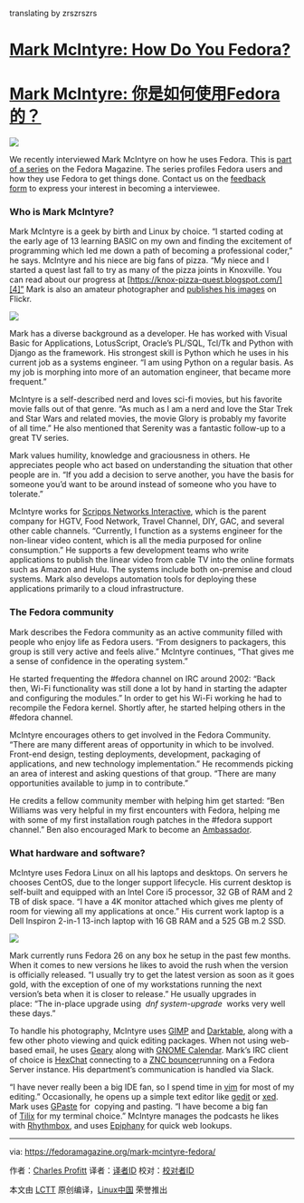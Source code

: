 translating by zrszrszrs
# [Mark McIntyre: How Do You Fedora?][1]
# [Mark McIntyre: 你是如何使用Fedora的？][1]


![](https://fedoramagazine.org/wp-content/uploads/2017/11/mock-couch-945w-945x400.jpg)

We recently interviewed Mark McIntyre on how he uses Fedora. This is [part of a series][2] on the Fedora Magazine. The series profiles Fedora users and how they use Fedora to get things done. Contact us on the [feedback form][3] to express your interest in becoming a interviewee.

### Who is Mark McIntyre?

Mark McIntyre is a geek by birth and Linux by choice. “I started coding at the early age of 13 learning BASIC on my own and finding the excitement of programming which led me down a path of becoming a professional coder,” he says. McIntyre and his niece are big fans of pizza. “My niece and I started a quest last fall to try as many of the pizza joints in Knoxville. You can read about our progress at [https://knox-pizza-quest.blogspot.com/][4]” Mark is also an amateur photographer and [publishes his images][5] on Flickr.

![](https://fedoramagazine.org/wp-content/uploads/2017/11/31456893222_553b3cac4d_k-1024x575.jpg)

Mark has a diverse background as a developer. He has worked with Visual Basic for Applications, LotusScript, Oracle’s PL/SQL, Tcl/Tk and Python with Django as the framework. His strongest skill is Python which he uses in his current job as a systems engineer. “I am using Python on a regular basis. As my job is morphing into more of an automation engineer, that became more frequent.”

McIntyre is a self-described nerd and loves sci-fi movies, but his favorite movie falls out of that genre. “As much as I am a nerd and love the Star Trek and Star Wars and related movies, the movie Glory is probably my favorite of all time.” He also mentioned that Serenity was a fantastic follow-up to a great TV series.

Mark values humility, knowledge and graciousness in others. He appreciates people who act based on understanding the situation that other people are in. “If you add a decision to serve another, you have the basis for someone you’d want to be around instead of someone who you have to tolerate.”

McIntyre works for [Scripps Networks Interactive][6], which is the parent company for HGTV, Food Network, Travel Channel, DIY, GAC, and several other cable channels. “Currently, I function as a systems engineer for the non-linear video content, which is all the media purposed for online consumption.” He supports a few development teams who write applications to publish the linear video from cable TV into the online formats such as Amazon and Hulu. The systems include both on-premise and cloud systems. Mark also develops automation tools for deploying these applications primarily to a cloud infrastructure.

### The Fedora community

Mark describes the Fedora community as an active community filled with people who enjoy life as Fedora users. “From designers to packagers, this group is still very active and feels alive.” McIntyre continues, “That gives me a sense of confidence in the operating system.”

He started frequenting the #fedora channel on IRC around 2002: “Back then, Wi-Fi functionality was still done a lot by hand in starting the adapter and configuring the modules.” In order to get his Wi-Fi working he had to recompile the Fedora kernel. Shortly after, he started helping others in the #fedora channel.

McIntyre encourages others to get involved in the Fedora Community. “There are many different areas of opportunity in which to be involved. Front-end design, testing deployments, development, packaging of applications, and new technology implementation.” He recommends picking an area of interest and asking questions of that group. “There are many opportunities available to jump in to contribute.”

He credits a fellow community member with helping him get started: “Ben Williams was very helpful in my first encounters with Fedora, helping me with some of my first installation rough patches in the #fedora support channel.” Ben also encouraged Mark to become an [Ambassador][7].

### What hardware and software?

McIntyre uses Fedora Linux on all his laptops and desktops. On servers he chooses CentOS, due to the longer support lifecycle. His current desktop is self-built and equipped with an Intel Core i5 processor, 32 GB of RAM and 2 TB of disk space. “I have a 4K monitor attached which gives me plenty of room for viewing all my applications at once.” His current work laptop is a Dell Inspiron 2-in-1 13-inch laptop with 16 GB RAM and a 525 GB m.2 SSD.

![](https://fedoramagazine.org/wp-content/uploads/2017/11/Screenshot-from-2017-10-26-08-51-41-1024x640.png)

Mark currently runs Fedora 26 on any box he setup in the past few months. When it comes to new versions he likes to avoid the rush when the version is officially released. “I usually try to get the latest version as soon as it goes gold, with the exception of one of my workstations running the next version’s beta when it is closer to release.” He usually upgrades in place: “The in-place upgrade using  _dnf system-upgrade_  works very well these days.”

To handle his photography, McIntyre uses [GIMP][8] and [Darktable][9], along with a few other photo viewing and quick editing packages. When not using web-based email, he uses [Geary][10] along with [GNOME Calendar][11]. Mark’s IRC client of choice is [HexChat][12] connecting to a [ZNC bouncer][13]running on a Fedora Server instance. His department’s communication is handled via Slack.

“I have never really been a big IDE fan, so I spend time in [vim][14] for most of my editing.” Occasionally, he opens up a simple text editor like [gedit][15] or [xed][16]. Mark uses [GPaste][17] for  copying and pasting. “I have become a big fan of [Tilix][18] for my terminal choice.” McIntyre manages the podcasts he likes with [Rhythmbox][19], and uses [Epiphany][20] for quick web lookups.

--------------------------------------------------------------------------------

via: https://fedoramagazine.org/mark-mcintyre-fedora/

作者：[Charles Profitt][a]
译者：[译者ID](https://github.com/译者ID)
校对：[校对者ID](https://github.com/校对者ID)

本文由 [LCTT](https://github.com/LCTT/TranslateProject) 原创编译，[Linux中国](https://linux.cn/) 荣誉推出

[a]:https://fedoramagazine.org/author/cprofitt/
[1]:https://fedoramagazine.org/mark-mcintyre-fedora/
[2]:https://fedoramagazine.org/tag/how-do-you-fedora/
[3]:https://fedoramagazine.org/submit-an-idea-or-tip/
[4]:https://knox-pizza-quest.blogspot.com/
[5]:https://www.flickr.com/photos/mockgeek/
[6]:http://www.scrippsnetworksinteractive.com/
[7]:https://fedoraproject.org/wiki/Ambassadors
[8]:https://www.gimp.org/
[9]:http://www.darktable.org/
[10]:https://wiki.gnome.org/Apps/Geary
[11]:https://wiki.gnome.org/Apps/Calendar
[12]:https://hexchat.github.io/
[13]:https://wiki.znc.in/ZNC
[14]:http://www.vim.org/
[15]:https://wiki.gnome.org/Apps/Gedit
[16]:https://github.com/linuxmint/xed
[17]:https://github.com/Keruspe/GPaste
[18]:https://fedoramagazine.org/try-tilix-new-terminal-emulator-fedora/
[19]:https://wiki.gnome.org/Apps/Rhythmbox
[20]:https://wiki.gnome.org/Apps/Web
